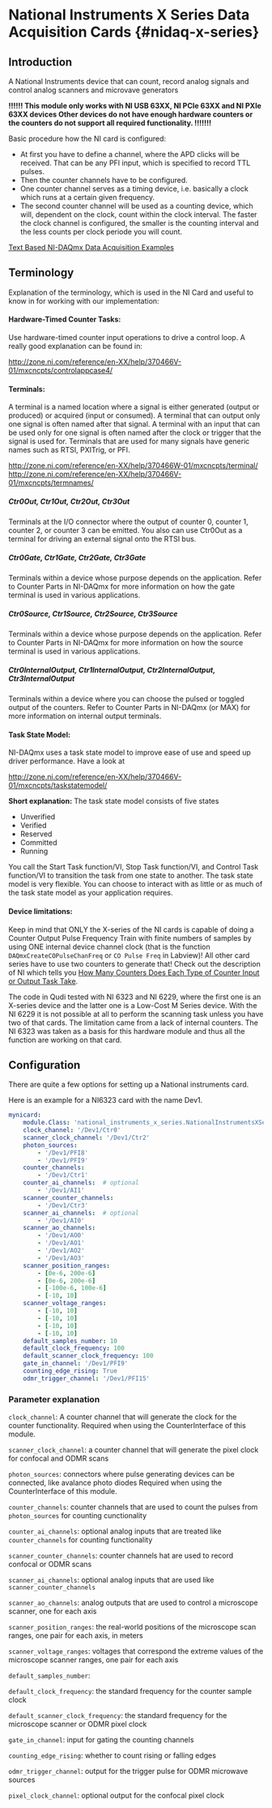 # National Instruments X Series Data Acquisition Cards {#nidaq-x-series}

## Introduction
A National Instruments device that can count, record analog signals and control analog scanners 
and microvave generators

**!!!!!! 
This module only works with NI USB 63XX, NI PCIe 63XX and NI PXIe 63XX devices
Other devices do not have enough hardware counters or the counters do not support
all required functionality.
!!!!!!!**

Basic procedure how the NI card is configured:
  * At first you have to define a channel, where the APD clicks will be
    received. That can be any PFI input, which is specified to record TTL
    pulses.
  * Then the counter channels have to be configured.
  * One counter channel serves as a timing device, i.e. basically a clock
    which runs at a certain given frequency.
  * The second counter channel will be used as a counting device,
    which will, dependent on the clock, count within the clock interval. The faster
    the clock channel is configured, the smaller is the counting
    interval and the less counts per clock periode you will count.

[Text Based NI-DAQmx Data Acquisition Examples](http://www.ni.com/example/6999/en/#ANSIC)

## Terminology

Explanation of the terminology, which is used in the NI Card and useful to
know in for working with our implementation:

#### Hardware-Timed Counter Tasks:

Use hardware-timed counter input operations to drive a control loop. A
really good explanation can be found in:

http://zone.ni.com/reference/en-XX/help/370466V-01/mxcncpts/controlappcase4/

#### Terminals:

A terminal is a named location where a signal is either generated
(output or produced) or acquired (input or consumed). A terminal that
can output only one signal is often named after that signal. A terminal
with an input that can be used only for one signal is often named after
the clock or trigger that the signal is used for. Terminals that are
used for many signals have generic names such as RTSI, PXITrig, or PFI.

http://zone.ni.com/reference/en-XX/help/370466W-01/mxcncpts/terminal/
http://zone.ni.com/reference/en-XX/help/370466V-01/mxcncpts/termnames/

##### Ctr0Out, Ctr1Out, Ctr2Out, Ctr3Out
Terminals at the I/O connector where the output of counter 0,
counter 1, counter 2, or counter 3 can be emitted. You also can use
Ctr0Out as a terminal for driving an external signal onto the RTSI bus.

##### Ctr0Gate, Ctr1Gate, Ctr2Gate, Ctr3Gate
Terminals within a device whose purpose depends on the application.
Refer to Counter Parts in NI-DAQmx for more information on how the gate
terminal is used in various applications.

##### Ctr0Source, Ctr1Source, Ctr2Source, Ctr3Source
Terminals within a device whose purpose depends on the application.
Refer to Counter Parts in NI-DAQmx for more information on how the
source terminal is used in various applications.

##### Ctr0InternalOutput, Ctr1InternalOutput, Ctr2InternalOutput, Ctr3InternalOutput
Terminals within a device where you can choose the pulsed or toggled
output of the counters. Refer to Counter Parts in NI-DAQmx (or MAX)
for more information on internal output terminals.

#### Task State Model:
NI-DAQmx uses a task state model to improve ease of use and speed up
driver performance. Have a look at

http://zone.ni.com/reference/en-XX/help/370466V-01/mxcncpts/taskstatemodel/

**Short explanation:**
The task state model consists of five states
  * Unverified
  * Verified
  * Reserved
  * Committed
  * Running
  
You call the Start Task function/VI, Stop Task function/VI, and
Control Task function/VI to transition the task from one state to
another. The task state model is very flexible. You can choose to
interact with as little or as much of the task state model as your
application requires.

#### Device limitations:
Keep in mind that ONLY the X-series of the NI cards is capable of doing
a Counter Output Pulse Frequency Train with finite numbers of samples
by using ONE internal device channel clock (that is the function
`DAQmxCreateCOPulseChanFreq` or `CO Pulse Freq` in Labview)! All other card
series have to use two counters to generate that!
Check out the description of NI which tells you 
[How Many Counters Does Each Type of Counter Input or Output Task Take](http://digital.ni.com/public.nsf/allkb/9D1780F448D10F4686257590007B15A8).

The code in Qudi tested with NI 6323 and NI 6229, where the first one is
an X-series device and the latter one is a Low-Cost M Series device.
With the NI 6229 it is not possible at all to perform the scanning
task unless you have two of that cards. The limitation came from a lack
of internal counters.
The NI 6323 was taken as a basis for this hardware module and thus all
the function are working on that card.
 
## Configuration

There are quite a few options for setting up a National instruments card.

Here is an example for a NI6323 card with the name Dev1.

````yaml
mynicard:
    module.Class: 'national_instruments_x_series.NationalInstrumentsXSeries'
    clock_channel: '/Dev1/Ctr0'
    scanner_clock_channel: '/Dev1/Ctr2'
    photon_sources:
        - '/Dev1/PFI8'
        - '/Dev1/PFI9'
    counter_channels:
        - '/Dev1/Ctr1'
    counter_ai_channels:  # optional
        - '/Dev1/AI1'
    scanner_counter_channels:
        - '/Dev1/Ctr3'
    scanner_ai_channels:  # optional
        - '/Dev1/AI0'
    scanner_ao_channels:
        - '/Dev1/AO0'
        - '/Dev1/AO1'
        - '/Dev1/AO2'
        - '/Dev1/AO3'
    scanner_position_ranges:
        - [0e-6, 200e-6]
        - [0e-6, 200e-6]
        - [-100e-6, 100e-6]
        - [-10, 10]
    scanner_voltage_ranges:
        - [-10, 10]
        - [-10, 10]
        - [-10, 10]
        - [-10, 10]
    default_samples_number: 10
    default_clock_frequency: 100
    default_scanner_clock_frequency: 100
    gate_in_channel: '/Dev1/PFI9'
    counting_edge_rising: True
    odmr_trigger_channel: '/Dev1/PFI15'
````

### Parameter explanation

``clock_channel``: A counter channel that will generate the clock for the counter functionality.
Required when using the CounterInterface of this module.

``scanner_clock_channel``: a counter channel that will generate the pixel clock for confocal and ODMR scans

``photon_sources``: connectors where pulse generating devices can be connected, like avalance photo diodes
Required when using the CounterInterface of this module.

``counter_channels``: counter channels that are used to count the pulses from ``photon_sources`` for
counting cunctionality

``counter_ai_channels``: optional analog inputs that are treated like ``counter_channels`` for counting functionality

``scanner_counter_channels``: counter channels hat are used to record confocal or ODMR scans

``scanner_ai_channels``: optional analog inputs that are used like ``scanner_counter_channels``

``scanner_ao_channels``: analog outputs that are used to control a microscope scanner, one for each axis

``scanner_position_ranges``: the real-world positions of the microscope scan ranges, one pair for each axis, in meters

``scanner_voltage_ranges``: voltages that correspond the extreme values of the microscope scanner ranges,
 one pair for each axis
 
``default_samples_number``: 
 
``default_clock_frequency``: the standard frequency for the counter sample clock
 
``default_scanner_clock_frequency``:  the standard frequency for the microscope scanner or ODMR pixel clock
 
``gate_in_channel``: input for gating the counting channels
 
``counting_edge_rising``: whether to count rising or falling edges
 
``odmr_trigger_channel``: output for the trigger pulse for ODMR microwave sources
 
``pixel_clock_channel``: optional output for the confocal pixel clock